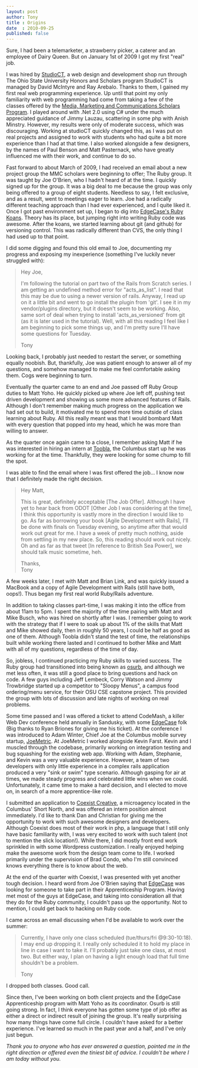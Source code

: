 ```yaml
---
layout: post
author: Tony
title : Origins
date  : 2010-09-25
published: false
---
```


Sure, I had been a telemarketer, a strawberry picker, a caterer and an employee of Dairy Queen. But on January 1st of 2009 I got my first "real" job.

I was hired by [StudioCT](http:://honors-scholars.osu.edu/studioct/index.html), a web design and development shop run through The Ohio State University Honors and Scholars program StudioCT is managed by David McIntyre and Ray Arebalo. Thanks to them, I gained my first real web programming experience. Up until that point my only familiarity with web programming had come from taking a few of the classes offered by the [Media, Marketing and Communications Scholars Program](http://www.mmcscholars.com/). I played around with .Net 2.0 using C# under the much appreciated guidance of Jimmy Lauzau, scattering in some php with Anish Minstry. However, my results were only of moderate success, which was discouraging. Working at studioCT quickly changed this, as I was put on real projects and assigned to work with students who had quite a bit more experience than I had at that time. I also worked alongside a few designers, by the names of Paul Benson and Matt Pasternack, who have greatly influenced me with their work, and continue to do so.

Fast forward to about March of 2009, I had received an email about a new project group the MMC scholars were beginning to offer; The Ruby group. It was taught by Joe O'Brien, who I hadn't heard of at the time. I quickly signed up for the group. It was a big deal to me because the group was only being offered to a group of eight students. Needless to say, I felt exclusive, and as a result, went to meetings eager to learn. Joe had a radically different teaching approach than I had ever experienced, and I quite liked it. Once I got past environment set up, I began to dig into [EdgeCase's Ruby Koans](http://www.rubykoans.com). Theory has its place, but jumping right into writing Ruby code was awesome. After the koans, we started learning about git (and github) for versioning control. This was radically different than CVS, the only thing I had used up to that point.

I did some digging and found this old email to Joe, documenting my progress and exposing my inexperience (something I've luckily never struggled with):

> Hey Joe,
>
> I'm following the tutorial on part two of the Rails from Scratch series. I am getting an undefined method error for "acts_as_list". I read that this may be due to using a newer version of rails. Anyway, I read up on it a little bit and went to go install the plugin from 'git'. I see it in my vendor/plugins directory, but it doesn't seem to be working. Also, same sort of deal when trying to install 'acts_as_versioned' from git (as it is later used in the tutorial). Well, with all this reading I feel like I am beginning to pick some things up, and I'm pretty sure I'll have some questions for Tuesday.
>
> Tony

Looking back, I probably just needed to restart the server, or something equally noobish. But, thankfully, Joe was patient enough to answer all of my questions, and somehow managed to make me feel comfortable asking them. Cogs were beginning to turn.

Eventually the quarter came to an end and Joe passed off Ruby Group duties to Matt Yoho. He quickly picked up where Joe left off, pushing test driven development and showing us some more advanced features of Rails. Although I don't remember making much progress on the application we had set out to build, it motivated me to spend more time outside of class learning about Ruby. All this really meant was that I would bombard Matt with every question that popped into my head, which he was more than willing to answer.

As the quarter once again came to a close, I remember asking Matt if he was interested in hiring an intern at [Toobla](http://www.toobla.com), the Columbus start up he was working for at the time. Thankfully, they were looking for some chump to fill the spot.

I was able to find the email where I was first offered the job... I know now that I definitely made the right decision.

> Hey Matt,
>
> This is great, definitely acceptable [The Job Offer]. Although I have yet to hear back from ODOT [Other Job I was considering at the time], I think this opportunity is vastly more in the direction I would like to go. As far as borrowing your book [Agile Development with Rails], I'll be done with finals on Tuesday evening, so anytime after that would work out great for me. I have a week of pretty much nothing, aside from settling in my new place. So, this reading should work out nicely. Oh and as far as that tweet [In reference to British Sea Power], we should talk music sometime, heh.
>
> Thanks, <br/>
> Tony

A few weeks later, I met with Matt and Brian Link, and was quickly issued a MacBook and a copy of Agile Development with Rails (still have both, oops!). Thus began my first real world Ruby/Rails adventure.

In addition to taking classes part-time, I was making it into the office from about 11am to 5pm. I spent the majority of the time pairing with Matt and Mike Busch, who was hired on shortly after I was. I remember going to work with the strategy that if I were to soak up about 1% of the skills that Matt and Mike showed daily, then in roughly 50 years, I could be half as good as one of them. Although Toobla didn't stand the test of time, the relationships built while working there lasted and I continued to bother Mike and Matt with all of my questions, regardless of the time of day.

So, jobless, I continued practicing my Ruby skills to varied success. The Ruby group had transitioned into being known as [osurb](http://groups.google.com/group/studioctrubywebdev), and although we met less often, it was still a good place to bring questions and hack on code. A few guys including Jeff Lembeck, Corry Watson and Jimmy Trowbridge started up a competitor to "Sloopy Menus", a campus food ordering/menu service, for their OSU CSE capstone project. This provided the group with lots of discussion and late nights of working on real problems.

Some time passed and I was offered a ticket to attend CodeMash, a killer Web Dev conference held annually in Sandusky, with some [EdgeCase](http://www.edgecase.com) folk (Big thanks to Ryan Briones for giving me his ticket). At the conference I was introduced to Adam Winter, Chief Joe at the Columbus mobile survey startup, [JoeMetric](http://www.joemetric.com). At JoeMetric I worked alongside Kevin Farst. Kevin and I muscled through the codebase, primarily working on integration testing and bug squashing for the existing web app. Working with Adam, Stephanie, and Kevin was a very valuable experience. However, a team of two developers with only little experience in a complex rails application produced a very "sink or swim" type scenario. Although gasping for air at times, we made steady progress and celebrated little wins when we could. Unfortunately, it came time to make a hard decision, and I elected to move on, in search of a more apprentice-like role.

I submitted an application to [Coexist Creative](http://www.coexistcreative.com), a microagency located in the Columbus' Short North, and was offered an intern position almost immediately. I'd like to thank Dan and Christian for giving me the opportunity to work with such awesome designers and developers. Although Coexist does most of their work in php, a language that I still only have basic familiarity with, I was very excited to work with such talent (not to mention the slick location!). While there, I did mostly front end work sprinkled in with some Wordpress customization. I really enjoyed helping make the awesome work from the design team come to life. I worked primarily under the supervision of Brad Condo, who I'm still convinced knows everything there is to know about the web.

At the end of the quarter with Coexist, I was presented with yet another tough decision. I heard word from Joe O'Brien saying that [EdgeCase](http://www.edgecase.com) was looking for someone to take part in their Apprenticeship Program. Having met most of the guys at EdgeCase, and taking into consideration all that they do for the Ruby community, I couldn't pass up the opportunity. Not to mention, I could get back to hacking on Ruby code.

I came across an email discussing when I'd be available to work over the summer:

> Currently, I have only one class scheduled (tue/thurs/fri @9:30-10:18). I may end up dropping it. I really only scheduled it to hold my place in line in case I want to take it. I'll probably just take one class, at most two. But either way, I plan on having a light enough load that full time shouldn't be a problem.
>
> Tony

I dropped both classes. Good call.

Since then, I've been working on both client projects and the EdgeCase Apprenticeship program with Matt Yoho as its coordinator. Osurb is still going strong. In fact, I think everyone has gotten some type of job offer as either a direct or indirect result of joining the group. It's really surprising how many things have come full circle. I couldn't have asked for a better experience. I've learned so much in the past year and a half, and I've only just begun.

_Thank you to anyone who has ever answered a question, pointed me in the right direction or offered even the tiniest bit of advice. I couldn't be where I am today without you._


